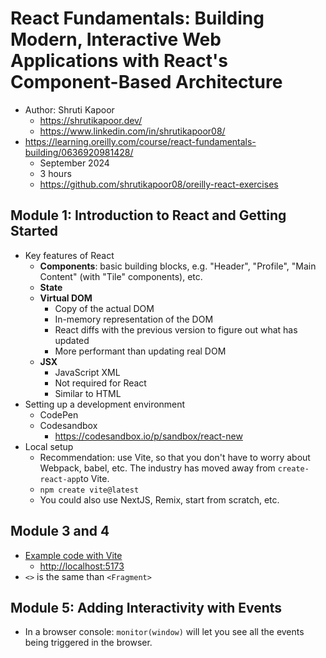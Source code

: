 # React Fundamentals: Building Modern, Interactive Web Applications with React's Component-Based Architecture

- Author: Shruti Kapoor
  - <https://shrutikapoor.dev/>
  - <https://www.linkedin.com/in/shrutikapoor08/>
- <https://learning.oreilly.com/course/react-fundamentals-building/0636920981428/>
  - September 2024
  - 3 hours
  - <https://github.com/shrutikapoor08/oreilly-react-exercises>

## Module 1: Introduction to React and Getting Started

- Key features of React
  - **Components**: basic building blocks, e.g. "Header", "Profile", "Main Content" (with "Tile" components), etc.
  - **State**
  - **Virtual DOM**
    - Copy of the actual DOM
    - In-memory representation of the DOM
    - React diffs with the previous version to figure out what has updated
    - More performant than updating real DOM
  - **JSX**
    - JavaScript XML
    - Not required for React
    - Similar to HTML
- Setting up a development environment
  - CodePen
  - Codesandbox
    - <https://codesandbox.io/p/sandbox/react-new>
- Local setup
  - Recommendation: use Vite, so that you don't have to worry about Webpack, babel, etc. The industry has moved away from `create-react-app`to Vite.
  - `npm create vite@latest`
  - You could also use NextJS, Remix, start from scratch, etc.

## Module 3 and 4

- [Example code with Vite](./oreilly-react-fundamentals-2024/)
    - <http://localhost:5173>
- `<>` is the same than `<Fragment>`

## Module 5: Adding Interactivity with Events
- In a browser console: `monitor(window)` will let you see all the events being triggered in the browser.